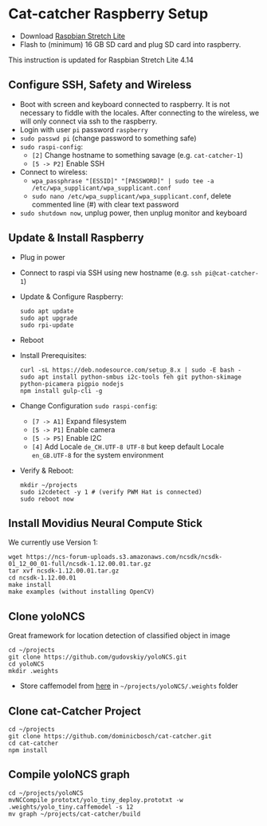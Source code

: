 # Cat-catcher Raspberry Setup

- Download [Raspbian Stretch Lite](https://www.raspberrypi.org/downloads/raspbian/)
- Flash to (minimum) 16 GB SD card and plug SD card into raspberry.

This instruction is updated for Raspbian Stretch Lite 4.14

## Configure SSH, Safety and Wireless

- Boot with screen and keyboard connected to raspberry. It is not necessary to fiddle with the locales. After connecting to the wireless, we will only connect via ssh to the raspberry.
- Login with user `pi` password `raspberry`
- `sudo passwd pi` (change password to something safe)
- `sudo raspi-config`:
	- `[2]` Change hostname to something savage (e.g. `cat-catcher-1`)
	- `[5 -> P2]` Enable SSH
- Connect to wireless:
	- `wpa_passphrase "[ESSID]" "[PASSWORD]" | sudo tee -a /etc/wpa_supplicant/wpa_supplicant.conf`
	- `sudo nano /etc/wpa_supplicant/wpa_supplicant.conf`, delete commented line (#) with clear text password
- `sudo shutdown now`, unplug power, then unplug monitor and keyboard


## Update & Install Raspberry

- Plug in power
- Connect to raspi via SSH using new hostname (e.g. `ssh pi@cat-catcher-1`)
- Update & Configure Raspberry:

      sudo apt update
      sudo apt upgrade
      sudo rpi-update

- Reboot

- Install Prerequisites:

      curl -sL https://deb.nodesource.com/setup_8.x | sudo -E bash -
      sudo apt install python-smbus i2c-tools feh git python-skimage python-picamera pigpio nodejs
      npm install gulp-cli -g

- Change Configuration `sudo raspi-config`: 

  - `[7 -> A1]` Expand filesystem
  - `[5 -> P1]` Enable camera
  - `[5 -> P5]` Enable I2C
  - `[4]` Add Locale `de_CH.UTF-8 UTF-8` but keep default Locale `en_GB.UTF-8` for the system environment
	
- Verify & Reboot:

      mkdir ~/projects
      sudo i2cdetect -y 1 # (verify PWM Hat is connected)
      sudo reboot now


## Install Movidius Neural Compute Stick

We currently use Version 1:

    wget https://ncs-forum-uploads.s3.amazonaws.com/ncsdk/ncsdk-01_12_00_01-full/ncsdk-1.12.00.01.tar.gz
    tar xvf ncsdk-1.12.00.01.tar.gz
    cd ncsdk-1.12.00.01
    make install
    make examples (without installing OpenCV)

## Clone yoloNCS

Great framework for location detection of classified object in image

	cd ~/projects
	git clone https://github.com/gudovskiy/yoloNCS.git
	cd yoloNCS
	mkdir .weights

- Store caffemodel from [here](https://drive.google.com/file/d/0Bzy9LxvTYIgKNFEzOEdaZ3U0Nms/view?usp=sharing) in `~/projects/yoloNCS/.weights` folder

## Clone cat-Catcher Project

	cd ~/projects
	git clone https://github.com/dominicbosch/cat-catcher.git
	cd cat-catcher
	npm install


## Compile yoloNCS graph

	cd ~/projects/yoloNCS
	mvNCCompile prototxt/yolo_tiny_deploy.prototxt -w .weights/yolo_tiny.caffemodel -s 12
	mv graph ~/projects/cat-catcher/build
